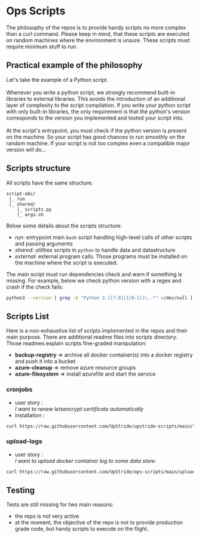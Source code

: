# Ops Scripts

The philosophy of the repos is to provide handy scripts no more complex than a curl command. Please keep in mind, that these scripts are executed on random machines where the environment is unsure.
These scripts must require minimum stuff to run. 

## Practical example of the philosophy
Let's take the example of a Python script.<br><br>
Whenever you write a python script, we strongly recommend built-in libraries to external libraries. This avoids the introduction of an additional layer of complexity to the script compilation. 
If you write your python script with only built-in libraries, the only requirement is that the python's version corresponds to the version you implemented and tested your script into.<br><br> 
At the script's entrypoint, you must check if the python version is present on the machine. So your script has good chances to run smoothly on the random machine. If your script is not too complex even a compatible major version will do...

## Scripts structure 
All scripts have the same structure:
````
script-abc/
 |_ run
 |_ shared/ 
    |_ scripts.py
    |_ args.sh
````

Below some details about the scripts structure:
- *run*: entrypoint main `bash` script handling high-level calls of other scripts and passing arguments
- *shared*: utilities scripts in `python` to handle data and datastructure
- *external*: external program calls. Those programs must be installed on the machine where the script is executed. 

The main script must run dependencies check and warn if something is missing. For example, below we check python version with a regex and crash if the check fails:
````bash
python3 --version | grep -E "Python 3.([7-9]|1[0-1])\..*" >/dev/null ||  { echo "Python version is not between 3.7 and 3.11"; exit 2; }
````

## Scripts List 
Here is a non-exhaustive list of scripts implemented in the repos and their main purpose. 
There are additional readme files into scripts directory. Those readmes explain scripts fine-graded manipulation:
- **backup-registry** => archive all docker container(s) into a docker registry and push it into a bucket
- **azure-cleanup** => remove azure resource groups
- **azure-filesystem** => install azurefile and start the service

### cronjobs
- user story :<br/>
*I want to renew letsencrypt certificate automatically*
- installation :
```bash
curl https://raw.githubusercontent.com/UpStride/upstride-scripts/main/letsencrypt/renew-certs.sh | sudo bash
```

### upload-logs
- user story :<br/>
*I want to upload docker container log to some data store.*
```bash
curl https://raw.githubusercontent.com/UpStride/ops-scripts/main/upload-logs/install |sudo bash
```


## Testing
Tests are still missing for two main reasons:
- the repo is not very active
- at the moment, the objective of the repo is not to provide production grade code, but handy scripts to execute on the flight.

